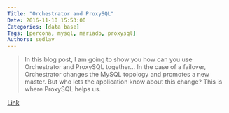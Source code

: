 ```yaml
---
Title: "Orchestrator and ProxySQL"
Date: 2016-11-10 15:53:00
Categories: [data base]
Tags: [percona, mysql, mariadb, proxysql]
Authors: sedlav
---
```


> In this blog post, I am going to show you how can you use Orchestrator and ProxySQL together... In the case of a failover, Orchestrator changes the MySQL topology and promotes a new master. But who lets the application know about this change? This is where ProxySQL helps us.

[Link](https://www.percona.com/blog/2016/11/09/orchestrator-and-proxysql/)
